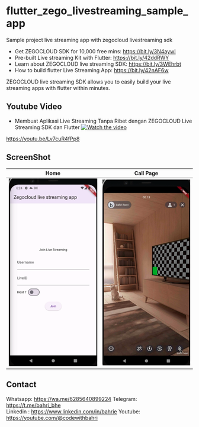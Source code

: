 # flutter_zego_livestreaming_sample_app

Sample project live streaming app with zegocloud livestreaming sdk

* Get ZEGOCLOUD SDK for 10,000 free mins: https://bit.ly/3N4aywI
* Pre-built Live streaming Kit with Flutter: https://bit.ly/42ddRWY
* Learn about ZEGOCLOUD live streaming SDK: https://bit.ly/3WEhrbt
* How to build flutter Live Streaming App: https://bit.ly/42nAF6w
  
ZEGOCLOUD live streaming SDK allows you to easily build your live streaming apps with flutter within minutes. 


## Youtube Video
- Membuat Aplikasi Live Streaming Tanpa Ribet dengan ZEGOCLOUD Live Streaming SDK dan Flutter
[![Watch the video](https://img.youtube.com/vi/Lv7cuR4fPp8/sddefault.jpg)](https://youtu.be/Lv7cuR4fPp8)

https://youtu.be/Lv7cuR4fPp8


## ScreenShot

| Home        | Call Page    |
|--------------|-----------|
| <img src="1.png" width="300"/> | <img src="2.png" width="300"/>      |

## Contact
Whatsapp: https://wa.me/6285640899224
Telegram: https://t.me/bahri_bhe  
Linkedin : https://www.linkedin.com/in/bahrie
Youtube: https://youtube.com/@codewithbahri




